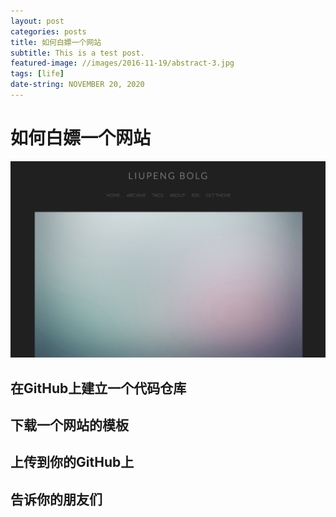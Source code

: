 ```yaml
---
layout: post
categories: posts
title: 如何白嫖一个网站
subtitle: This is a test post.
featured-image: //images/2016-11-19/abstract-3.jpg
tags: [life]
date-string: NOVEMBER 20, 2020
---
```


# 如何白嫖一个网站

![](./images/2020/02/20/image001.png)

## 在GitHub上建立一个代码仓库

## 下载一个网站的模板

## 上传到你的GitHub上

## 告诉你的朋友们



